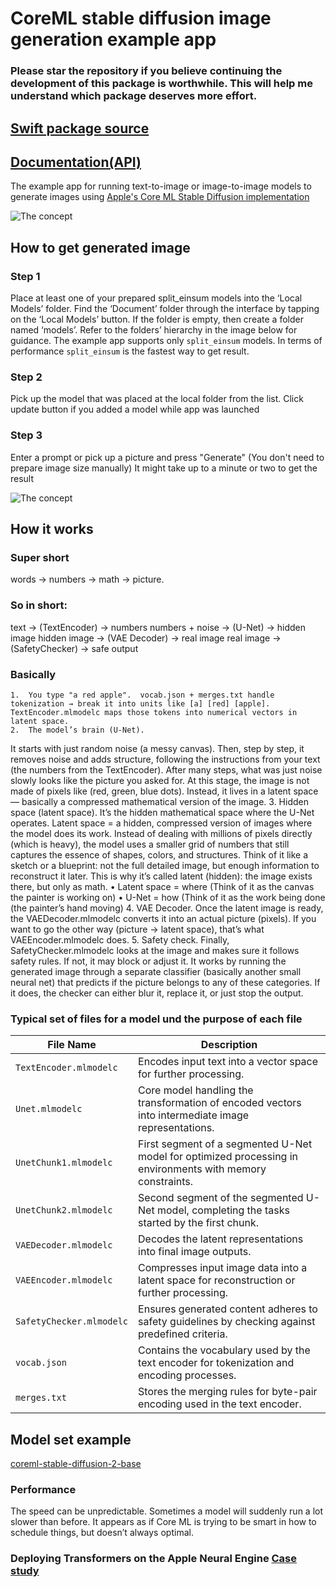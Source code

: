 # CoreML stable diffusion image generation example app
### Please star the repository if you believe continuing the development of this package is worthwhile. This will help me understand which package deserves more effort.


## [Swift package source](https://github.com/swiftuiux/coreml-stable-diffusion-swift)
## [Documentation(API)](https://swiftpackageindex.com/swiftuiux/coreml-stable-diffusion-swift/main/documentation/coreml_stable_diffusion_swift)

The example app for running text-to-image or image-to-image models to generate images using [Apple's Core ML Stable Diffusion implementation](https://github.com/apple/ml-stable-diffusion)

![The concept](https://github.com/swiftuiux/coreml-stable-diffusion-swift-example/blob/main/img/img_08.gif)

 ## How to get generated image

### Step 1 
Place at least one of your prepared split_einsum models into the ‘Local Models’ folder. Find the ‘Document’ folder through the interface by tapping on the ‘Local Models’ button. If the folder is empty, then create a folder named ‘models’. Refer to the folders’ hierarchy in the image below for guidance.
The example app supports only ``split_einsum`` models. In terms of performance ``split_einsum`` is the fastest way to get result.
### Step 2
Pick up the model that was placed at the local folder from the list. Click update button if you added a model while app was launched
### Step 3 
Enter a prompt or pick up a picture and press "Generate" (You don't need to prepare image size manually) It might take up to a minute or two to get the result

![The concept](https://github.com/swiftuiux/coreml-stable-diffusion-swift-example/blob/main/img/img_03.png)

## How it works

### Super short
words → numbers → math → picture.

### So in short:
text → (TextEncoder) → numbers
numbers + noise → (U-Net) → hidden image
hidden image → (VAE Decoder) → real image
real image → (SafetyChecker) → safe output

### Basically

    1.  You type "a red apple".  vocab.json + merges.txt handle tokenization → break it into units like [a] [red] [apple]. TextEncoder.mlmodelc maps those tokens into numerical vectors in latent space.
    2.  The model’s brain (U-Net).
It starts with just random noise (a messy canvas). Then, step by step, it removes noise and adds structure, following the instructions from your text (the numbers from the TextEncoder). After many steps, what was just noise slowly looks like the picture you asked for. At this stage, the image is not made of pixels like (red, green, blue dots). Instead, it lives in a latent space — basically a compressed mathematical version of the image.
    3.  Hidden space (latent space). It’s the hidden mathematical space where the U-Net operates. Latent space = a hidden, compressed version of images where the model does its work.   Instead of dealing with millions of pixels directly (which is heavy), the model uses a smaller grid of numbers that still captures the essence of shapes, colors, and structures. Think of it like a sketch or a blueprint: not the full detailed image, but enough information to reconstruct it later. This is why it’s called latent (hidden): the image exists there, but only as math.
        •    Latent space = where (Think of it as the canvas the painter is working on)
        •    U-Net = how (Think of it as the work being done (the painter’s hand moving)
    4.    VAE Decoder.
Once the latent image is ready, the VAEDecoder.mlmodelc converts it into an actual picture (pixels).
If you want to go the other way (picture → latent space), that’s what VAEEncoder.mlmodelc does.
    5.    Safety check.
Finally, SafetyChecker.mlmodelc looks at the image and makes sure it follows safety rules. If not, it may block or adjust it.
It works by running the generated image through a separate classifier (basically another small neural net) that predicts if the picture belongs to any of these categories. If it does, the checker can either blur it, replace it, or just stop the output.

### Typical set of files for a model und the purpose of each file

| File Name                            | Description                                                      |
|--------------------------------------|------------------------------------------------------------------|
| `TextEncoder.mlmodelc`               | Encodes input text into a vector space for further processing.   |
| `Unet.mlmodelc`                      | Core model handling the transformation of encoded vectors into intermediate image representations. |
| `UnetChunk1.mlmodelc`                | First segment of a segmented U-Net model for optimized processing in environments with memory constraints. |
| `UnetChunk2.mlmodelc`                | Second segment of the segmented U-Net model, completing the tasks started by the first chunk. |
| `VAEDecoder.mlmodelc`                | Decodes the latent representations into final image outputs.     |
| `VAEEncoder.mlmodelc`                | Compresses input image data into a latent space for reconstruction or further processing. |
| `SafetyChecker.mlmodelc`             | Ensures generated content adheres to safety guidelines by checking against predefined criteria. |
| `vocab.json`                         | Contains the vocabulary used by the text encoder for tokenization and encoding processes. |
| `merges.txt`                         | Stores the merging rules for byte-pair encoding used in the text encoder. |


## Model set example
[coreml-stable-diffusion-2-base](https://huggingface.co/pcuenq/coreml-stable-diffusion-2-base/blob/main/coreml-stable-diffusion-2-base_split_einsum_compiled.zip )

### Performance

 The speed can be unpredictable. Sometimes a model will suddenly run a lot slower than before. It appears as if Core ML is trying to be smart in how to schedule things, but doesn’t always optimal.

### Deploying Transformers on the Apple Neural Engine [Case study](https://machinelearning.apple.com/research/neural-engine-transformers)


